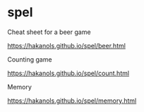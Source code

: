 # spel
Cheat sheet for a beer game

https://hakanols.github.io/spel/beer.html

Counting game

https://hakanols.github.io/spel/count.html

Memory

https://hakanols.github.io/spel/memory.html
